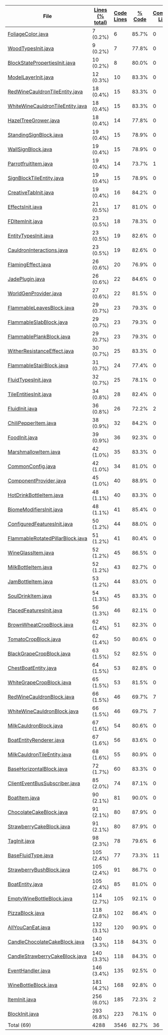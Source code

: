 
|File|[Lines (% total)](https://github.com/ItamarDenkberg/All-You-Can-Eat/tree/1.20.1/Statistics/LinesDescending.md/)|[Code Lines](https://github.com/ItamarDenkberg/All-You-Can-Eat/tree/1.20.1/Statistics/CodeDescending.md/)|[% Code](https://github.com/ItamarDenkberg/All-You-Can-Eat/tree/1.20.1/Statistics/ProportionCodeDescending.md/)|[Comment Lines](https://github.com/ItamarDenkberg/All-You-Can-Eat/tree/1.20.1/Statistics/CommentsDescending.md/)|[% Comment](https://github.com/ItamarDenkberg/All-You-Can-Eat/tree/1.20.1/Statistics/ProportionCommentsDescending.md/)|[Blank Lines](https://github.com/ItamarDenkberg/All-You-Can-Eat/tree/1.20.1/Statistics/BlanksDescending.md/)|[% Blank](https://github.com/ItamarDenkberg/All-You-Can-Eat/tree/1.20.1/Statistics/ProportionBlanksDescending.md/)|
| --- | --- | --- | --- | --- | --- | --- | --- |
|[FoliageColor.java](https://github.com/ItamarDenkberg/All-You-Can-Eat/tree/1.20.1/./src/main/java/io/github/itamardenkberg/allyoucaneat/world/FoliageColor.java)|7 (0.2%)|6|85.7%|0|0.0%|1|14.3%|
|[WoodTypesInit.java](https://github.com/ItamarDenkberg/All-You-Can-Eat/tree/1.20.1/./src/main/java/io/github/itamardenkberg/allyoucaneat/core/init/WoodTypesInit.java)|9 (0.2%)|7|77.8%|0|0.0%|2|22.2%|
|[BlockStatePropertiesInit.java](https://github.com/ItamarDenkberg/All-You-Can-Eat/tree/1.20.1/./src/main/java/io/github/itamardenkberg/allyoucaneat/core/init/BlockStatePropertiesInit.java)|10 (0.2%)|8|80.0%|0|0.0%|2|20.0%|
|[ModelLayerInit.java](https://github.com/ItamarDenkberg/All-You-Can-Eat/tree/1.20.1/./src/main/java/io/github/itamardenkberg/allyoucaneat/core/init/ModelLayerInit.java)|12 (0.3%)|10|83.3%|0|0.0%|2|16.7%|
|[RedWineCauldronTileEntity.java](https://github.com/ItamarDenkberg/All-You-Can-Eat/tree/1.20.1/./src/main/java/io/github/itamardenkberg/allyoucaneat/common/tileentities/RedWineCauldronTileEntity.java)|18 (0.4%)|15|83.3%|0|0.0%|3|16.7%|
|[WhiteWineCauldronTileEntity.java](https://github.com/ItamarDenkberg/All-You-Can-Eat/tree/1.20.1/./src/main/java/io/github/itamardenkberg/allyoucaneat/common/tileentities/WhiteWineCauldronTileEntity.java)|18 (0.4%)|15|83.3%|0|0.0%|3|16.7%|
|[HazelTreeGrower.java](https://github.com/ItamarDenkberg/All-You-Can-Eat/tree/1.20.1/./src/main/java/io/github/itamardenkberg/allyoucaneat/world/features/tree/HazelTreeGrower.java)|18 (0.4%)|14|77.8%|0|0.0%|4|22.2%|
|[StandingSignBlock.java](https://github.com/ItamarDenkberg/All-You-Can-Eat/tree/1.20.1/./src/main/java/io/github/itamardenkberg/allyoucaneat/common/blocks/StandingSignBlock.java)|19 (0.4%)|15|78.9%|0|0.0%|4|21.1%|
|[WallSignBlock.java](https://github.com/ItamarDenkberg/All-You-Can-Eat/tree/1.20.1/./src/main/java/io/github/itamardenkberg/allyoucaneat/common/blocks/WallSignBlock.java)|19 (0.4%)|15|78.9%|0|0.0%|4|21.1%|
|[ParrotfruitItem.java](https://github.com/ItamarDenkberg/All-You-Can-Eat/tree/1.20.1/./src/main/java/io/github/itamardenkberg/allyoucaneat/common/items/ParrotfruitItem.java)|19 (0.4%)|14|73.7%|1|5.3%|4|21.1%|
|[SignBlockTileEntity.java](https://github.com/ItamarDenkberg/All-You-Can-Eat/tree/1.20.1/./src/main/java/io/github/itamardenkberg/allyoucaneat/common/tileentities/SignBlockTileEntity.java)|19 (0.4%)|15|78.9%|0|0.0%|4|21.1%|
|[CreativeTabInit.java](https://github.com/ItamarDenkberg/All-You-Can-Eat/tree/1.20.1/./src/main/java/io/github/itamardenkberg/allyoucaneat/core/init/CreativeTabInit.java)|19 (0.4%)|16|84.2%|0|0.0%|3|15.8%|
|[EffectsInit.java](https://github.com/ItamarDenkberg/All-You-Can-Eat/tree/1.20.1/./src/main/java/io/github/itamardenkberg/allyoucaneat/core/init/EffectsInit.java)|21 (0.5%)|17|81.0%|0|0.0%|4|19.0%|
|[FDItemInit.java](https://github.com/ItamarDenkberg/All-You-Can-Eat/tree/1.20.1/./src/main/java/io/github/itamardenkberg/allyoucaneat/core/integrations/farmersdelight/init/FDItemInit.java)|23 (0.5%)|18|78.3%|0|0.0%|5|21.7%|
|[EntityTypesInit.java](https://github.com/ItamarDenkberg/All-You-Can-Eat/tree/1.20.1/./src/main/java/io/github/itamardenkberg/allyoucaneat/core/init/EntityTypesInit.java)|23 (0.5%)|19|82.6%|0|0.0%|4|17.4%|
|[CauldronInteractions.java](https://github.com/ItamarDenkberg/All-You-Can-Eat/tree/1.20.1/./src/main/java/io/github/itamardenkberg/allyoucaneat/core/util/CauldronInteractions.java)|23 (0.5%)|19|82.6%|0|0.0%|4|17.4%|
|[FlamingEffect.java](https://github.com/ItamarDenkberg/All-You-Can-Eat/tree/1.20.1/./src/main/java/io/github/itamardenkberg/allyoucaneat/common/effects/FlamingEffect.java)|26 (0.6%)|20|76.9%|0|0.0%|6|23.1%|
|[JadePlugin.java](https://github.com/ItamarDenkberg/All-You-Can-Eat/tree/1.20.1/./src/main/java/io/github/itamardenkberg/allyoucaneat/core/integrations/jade/JadePlugin.java)|26 (0.6%)|22|84.6%|0|0.0%|4|15.4%|
|[WorldGenProvider.java](https://github.com/ItamarDenkberg/All-You-Can-Eat/tree/1.20.1/./src/main/java/io/github/itamardenkberg/allyoucaneat/datagen/WorldGenProvider.java)|27 (0.6%)|22|81.5%|0|0.0%|5|18.5%|
|[FlammableLeavesBlock.java](https://github.com/ItamarDenkberg/All-You-Can-Eat/tree/1.20.1/./src/main/java/io/github/itamardenkberg/allyoucaneat/common/blocks/FlammableLeavesBlock.java)|29 (0.7%)|23|79.3%|0|0.0%|6|20.7%|
|[FlammableSlabBlock.java](https://github.com/ItamarDenkberg/All-You-Can-Eat/tree/1.20.1/./src/main/java/io/github/itamardenkberg/allyoucaneat/common/blocks/FlammableSlabBlock.java)|29 (0.7%)|23|79.3%|0|0.0%|6|20.7%|
|[FlammablePlankBlock.java](https://github.com/ItamarDenkberg/All-You-Can-Eat/tree/1.20.1/./src/main/java/io/github/itamardenkberg/allyoucaneat/common/blocks/FlammablePlankBlock.java)|29 (0.7%)|23|79.3%|0|0.0%|6|20.7%|
|[WitherResistanceEffect.java](https://github.com/ItamarDenkberg/All-You-Can-Eat/tree/1.20.1/./src/main/java/io/github/itamardenkberg/allyoucaneat/common/effects/WitherResistanceEffect.java)|30 (0.7%)|25|83.3%|0|0.0%|5|16.7%|
|[FlammableStairBlock.java](https://github.com/ItamarDenkberg/All-You-Can-Eat/tree/1.20.1/./src/main/java/io/github/itamardenkberg/allyoucaneat/common/blocks/FlammableStairBlock.java)|31 (0.7%)|24|77.4%|0|0.0%|7|22.6%|
|[FluidTypesInit.java](https://github.com/ItamarDenkberg/All-You-Can-Eat/tree/1.20.1/./src/main/java/io/github/itamardenkberg/allyoucaneat/core/init/FluidTypesInit.java)|32 (0.7%)|25|78.1%|0|0.0%|7|21.9%|
|[TileEntitiesInit.java](https://github.com/ItamarDenkberg/All-You-Can-Eat/tree/1.20.1/./src/main/java/io/github/itamardenkberg/allyoucaneat/core/init/TileEntitiesInit.java)|34 (0.8%)|28|82.4%|0|0.0%|6|17.6%|
|[FluidInit.java](https://github.com/ItamarDenkberg/All-You-Can-Eat/tree/1.20.1/./src/main/java/io/github/itamardenkberg/allyoucaneat/core/init/FluidInit.java)|36 (0.8%)|26|72.2%|2|5.6%|8|22.2%|
|[ChiliPepperItem.java](https://github.com/ItamarDenkberg/All-You-Can-Eat/tree/1.20.1/./src/main/java/io/github/itamardenkberg/allyoucaneat/common/items/ChiliPepperItem.java)|38 (0.9%)|32|84.2%|0|0.0%|6|15.8%|
|[FoodInit.java](https://github.com/ItamarDenkberg/All-You-Can-Eat/tree/1.20.1/./src/main/java/io/github/itamardenkberg/allyoucaneat/core/init/FoodInit.java)|39 (0.9%)|36|92.3%|0|0.0%|3|7.7%|
|[MarshmallowItem.java](https://github.com/ItamarDenkberg/All-You-Can-Eat/tree/1.20.1/./src/main/java/io/github/itamardenkberg/allyoucaneat/common/items/MarshmallowItem.java)|42 (1.0%)|35|83.3%|0|0.0%|7|16.7%|
|[CommonConfig.java](https://github.com/ItamarDenkberg/All-You-Can-Eat/tree/1.20.1/./src/main/java/io/github/itamardenkberg/allyoucaneat/core/config/CommonConfig.java)|42 (1.0%)|34|81.0%|0|0.0%|8|19.0%|
|[ComponentProvider.java](https://github.com/ItamarDenkberg/All-You-Can-Eat/tree/1.20.1/./src/main/java/io/github/itamardenkberg/allyoucaneat/core/integrations/jade/ComponentProvider.java)|45 (1.0%)|40|88.9%|0|0.0%|5|11.1%|
|[HotDrinkBottleItem.java](https://github.com/ItamarDenkberg/All-You-Can-Eat/tree/1.20.1/./src/main/java/io/github/itamardenkberg/allyoucaneat/common/items/HotDrinkBottleItem.java)|48 (1.1%)|40|83.3%|0|0.0%|8|16.7%|
|[BiomeModifiersInit.java](https://github.com/ItamarDenkberg/All-You-Can-Eat/tree/1.20.1/./src/main/java/io/github/itamardenkberg/allyoucaneat/world/BiomeModifiersInit.java)|48 (1.1%)|41|85.4%|0|0.0%|7|14.6%|
|[ConfiguredFeaturesInit.java](https://github.com/ItamarDenkberg/All-You-Can-Eat/tree/1.20.1/./src/main/java/io/github/itamardenkberg/allyoucaneat/world/features/ConfiguredFeaturesInit.java)|50 (1.2%)|44|88.0%|0|0.0%|6|12.0%|
|[FlammableRotatedPillarBlock.java](https://github.com/ItamarDenkberg/All-You-Can-Eat/tree/1.20.1/./src/main/java/io/github/itamardenkberg/allyoucaneat/common/blocks/FlammableRotatedPillarBlock.java)|51 (1.2%)|41|80.4%|0|0.0%|10|19.6%|
|[WineGlassItem.java](https://github.com/ItamarDenkberg/All-You-Can-Eat/tree/1.20.1/./src/main/java/io/github/itamardenkberg/allyoucaneat/common/items/WineGlassItem.java)|52 (1.2%)|45|86.5%|0|0.0%|7|13.5%|
|[MilkBottleItem.java](https://github.com/ItamarDenkberg/All-You-Can-Eat/tree/1.20.1/./src/main/java/io/github/itamardenkberg/allyoucaneat/common/items/MilkBottleItem.java)|52 (1.2%)|43|82.7%|0|0.0%|9|17.3%|
|[JamBottleItem.java](https://github.com/ItamarDenkberg/All-You-Can-Eat/tree/1.20.1/./src/main/java/io/github/itamardenkberg/allyoucaneat/common/items/JamBottleItem.java)|53 (1.2%)|44|83.0%|0|0.0%|9|17.0%|
|[SoulDrinkItem.java](https://github.com/ItamarDenkberg/All-You-Can-Eat/tree/1.20.1/./src/main/java/io/github/itamardenkberg/allyoucaneat/common/items/SoulDrinkItem.java)|54 (1.3%)|45|83.3%|0|0.0%|9|16.7%|
|[PlacedFeaturesInit.java](https://github.com/ItamarDenkberg/All-You-Can-Eat/tree/1.20.1/./src/main/java/io/github/itamardenkberg/allyoucaneat/world/features/PlacedFeaturesInit.java)|56 (1.3%)|46|82.1%|0|0.0%|10|17.9%|
|[BrownWheatCropBlock.java](https://github.com/ItamarDenkberg/All-You-Can-Eat/tree/1.20.1/./src/main/java/io/github/itamardenkberg/allyoucaneat/common/blocks/BrownWheatCropBlock.java)|62 (1.4%)|51|82.3%|0|0.0%|11|17.7%|
|[TomatoCropBlock.java](https://github.com/ItamarDenkberg/All-You-Can-Eat/tree/1.20.1/./src/main/java/io/github/itamardenkberg/allyoucaneat/common/blocks/TomatoCropBlock.java)|62 (1.4%)|50|80.6%|0|0.0%|12|19.4%|
|[BlackGrapeCropBlock.java](https://github.com/ItamarDenkberg/All-You-Can-Eat/tree/1.20.1/./src/main/java/io/github/itamardenkberg/allyoucaneat/common/blocks/BlackGrapeCropBlock.java)|63 (1.5%)|52|82.5%|0|0.0%|11|17.5%|
|[ChestBoatEntity.java](https://github.com/ItamarDenkberg/All-You-Can-Eat/tree/1.20.1/./src/main/java/io/github/itamardenkberg/allyoucaneat/common/entities/vehicle/ChestBoatEntity.java)|64 (1.5%)|53|82.8%|0|0.0%|11|17.2%|
|[WhiteGrapeCropBlock.java](https://github.com/ItamarDenkberg/All-You-Can-Eat/tree/1.20.1/./src/main/java/io/github/itamardenkberg/allyoucaneat/common/blocks/WhiteGrapeCropBlock.java)|65 (1.5%)|53|81.5%|0|0.0%|12|18.5%|
|[RedWineCauldronBlock.java](https://github.com/ItamarDenkberg/All-You-Can-Eat/tree/1.20.1/./src/main/java/io/github/itamardenkberg/allyoucaneat/common/blocks/RedWineCauldronBlock.java)|66 (1.5%)|46|69.7%|7|10.6%|13|19.7%|
|[WhiteWineCauldronBlock.java](https://github.com/ItamarDenkberg/All-You-Can-Eat/tree/1.20.1/./src/main/java/io/github/itamardenkberg/allyoucaneat/common/blocks/WhiteWineCauldronBlock.java)|66 (1.5%)|46|69.7%|7|10.6%|13|19.7%|
|[MilkCauldronBlock.java](https://github.com/ItamarDenkberg/All-You-Can-Eat/tree/1.20.1/./src/main/java/io/github/itamardenkberg/allyoucaneat/common/blocks/MilkCauldronBlock.java)|67 (1.6%)|54|80.6%|0|0.0%|13|19.4%|
|[BoatEntityRenderer.java](https://github.com/ItamarDenkberg/All-You-Can-Eat/tree/1.20.1/./src/main/java/io/github/itamardenkberg/allyoucaneat/client/render/entity/BoatEntityRenderer.java)|67 (1.6%)|56|83.6%|0|0.0%|11|16.4%|
|[MilkCauldronTileEntity.java](https://github.com/ItamarDenkberg/All-You-Can-Eat/tree/1.20.1/./src/main/java/io/github/itamardenkberg/allyoucaneat/common/tileentities/MilkCauldronTileEntity.java)|68 (1.6%)|55|80.9%|0|0.0%|13|19.1%|
|[BaseHorizontalBlock.java](https://github.com/ItamarDenkberg/All-You-Can-Eat/tree/1.20.1/./src/main/java/io/github/itamardenkberg/allyoucaneat/common/blocks/BaseHorizontalBlock.java)|72 (1.7%)|60|83.3%|0|0.0%|12|16.7%|
|[ClientEventBusSubscriber.java](https://github.com/ItamarDenkberg/All-You-Can-Eat/tree/1.20.1/./src/main/java/io/github/itamardenkberg/allyoucaneat/core/util/ClientEventBusSubscriber.java)|85 (2.0%)|74|87.1%|0|0.0%|11|12.9%|
|[BoatItem.java](https://github.com/ItamarDenkberg/All-You-Can-Eat/tree/1.20.1/./src/main/java/io/github/itamardenkberg/allyoucaneat/common/items/BoatItem.java)|90 (2.1%)|81|90.0%|0|0.0%|9|10.0%|
|[ChocolateCakeBlock.java](https://github.com/ItamarDenkberg/All-You-Can-Eat/tree/1.20.1/./src/main/java/io/github/itamardenkberg/allyoucaneat/common/blocks/ChocolateCakeBlock.java)|91 (2.1%)|80|87.9%|0|0.0%|11|12.1%|
|[StrawberryCakeBlock.java](https://github.com/ItamarDenkberg/All-You-Can-Eat/tree/1.20.1/./src/main/java/io/github/itamardenkberg/allyoucaneat/common/blocks/StrawberryCakeBlock.java)|91 (2.1%)|80|87.9%|0|0.0%|11|12.1%|
|[TagInit.java](https://github.com/ItamarDenkberg/All-You-Can-Eat/tree/1.20.1/./src/main/java/io/github/itamardenkberg/allyoucaneat/core/init/TagInit.java)|98 (2.3%)|78|79.6%|6|6.1%|14|14.3%|
|[BaseFluidType.java](https://github.com/ItamarDenkberg/All-You-Can-Eat/tree/1.20.1/./src/main/java/io/github/itamardenkberg/allyoucaneat/common/fluids/BaseFluidType.java)|105 (2.4%)|77|73.3%|11|10.5%|17|16.2%|
|[StrawberryBushBlock.java](https://github.com/ItamarDenkberg/All-You-Can-Eat/tree/1.20.1/./src/main/java/io/github/itamardenkberg/allyoucaneat/common/blocks/StrawberryBushBlock.java)|105 (2.4%)|91|86.7%|0|0.0%|14|13.3%|
|[BoatEntity.java](https://github.com/ItamarDenkberg/All-You-Can-Eat/tree/1.20.1/./src/main/java/io/github/itamardenkberg/allyoucaneat/common/entities/vehicle/BoatEntity.java)|105 (2.4%)|85|81.0%|0|0.0%|20|19.0%|
|[EmptyWineBottleBlock.java](https://github.com/ItamarDenkberg/All-You-Can-Eat/tree/1.20.1/./src/main/java/io/github/itamardenkberg/allyoucaneat/common/blocks/EmptyWineBottleBlock.java)|114 (2.7%)|105|92.1%|0|0.0%|9|7.9%|
|[PizzaBlock.java](https://github.com/ItamarDenkberg/All-You-Can-Eat/tree/1.20.1/./src/main/java/io/github/itamardenkberg/allyoucaneat/common/blocks/PizzaBlock.java)|118 (2.8%)|102|86.4%|0|0.0%|16|13.6%|
|[AllYouCanEat.java](https://github.com/ItamarDenkberg/All-You-Can-Eat/tree/1.20.1/./src/main/java/io/github/itamardenkberg/allyoucaneat/AllYouCanEat.java)|132 (3.1%)|120|90.9%|0|0.0%|12|9.1%|
|[CandleChocolateCakeBlock.java](https://github.com/ItamarDenkberg/All-You-Can-Eat/tree/1.20.1/./src/main/java/io/github/itamardenkberg/allyoucaneat/common/blocks/CandleChocolateCakeBlock.java)|140 (3.3%)|118|84.3%|0|0.0%|22|15.7%|
|[CandleStrawberryCakeBlock.java](https://github.com/ItamarDenkberg/All-You-Can-Eat/tree/1.20.1/./src/main/java/io/github/itamardenkberg/allyoucaneat/common/blocks/CandleStrawberryCakeBlock.java)|140 (3.3%)|118|84.3%|0|0.0%|22|15.7%|
|[EventHandler.java](https://github.com/ItamarDenkberg/All-You-Can-Eat/tree/1.20.1/./src/main/java/io/github/itamardenkberg/allyoucaneat/common/events/EventHandler.java)|146 (3.4%)|135|92.5%|0|0.0%|11|7.5%|
|[WineBottleBlock.java](https://github.com/ItamarDenkberg/All-You-Can-Eat/tree/1.20.1/./src/main/java/io/github/itamardenkberg/allyoucaneat/common/blocks/WineBottleBlock.java)|181 (4.2%)|168|92.8%|0|0.0%|13|7.2%|
|[ItemInit.java](https://github.com/ItamarDenkberg/All-You-Can-Eat/tree/1.20.1/./src/main/java/io/github/itamardenkberg/allyoucaneat/core/init/ItemInit.java)|256 (6.0%)|185|72.3%|2|0.8%|69|27.0%|
|[BlockInit.java](https://github.com/ItamarDenkberg/All-You-Can-Eat/tree/1.20.1/./src/main/java/io/github/itamardenkberg/allyoucaneat/core/init/BlockInit.java)|293 (6.8%)|223|76.1%|0|0.0%|70|23.9%|
|Total (69)|4288|3546|82.7%|36| 0.8%|706|16.5%|
